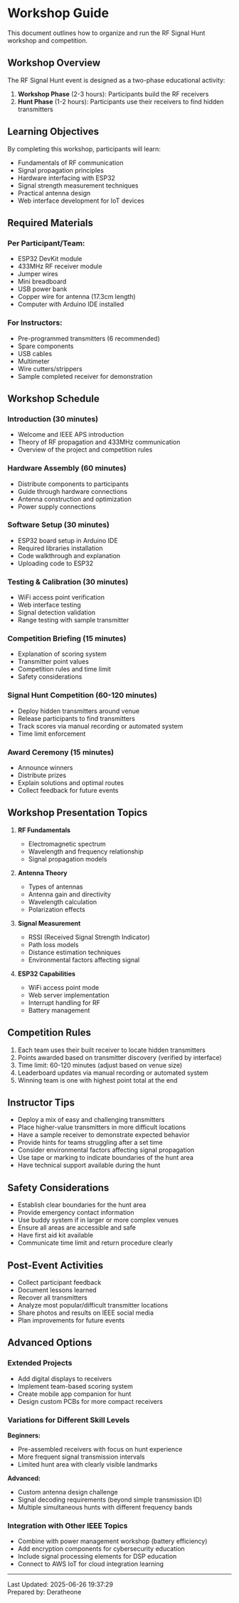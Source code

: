 # Workshop Guide

This document outlines how to organize and run the RF Signal Hunt workshop and competition.

## Workshop Overview

The RF Signal Hunt event is designed as a two-phase educational activity:

1. **Workshop Phase** (2-3 hours): Participants build the RF receivers
2. **Hunt Phase** (1-2 hours): Participants use their receivers to find hidden transmitters

## Learning Objectives

By completing this workshop, participants will learn:

- Fundamentals of RF communication
- Signal propagation principles
- Hardware interfacing with ESP32
- Signal strength measurement techniques
- Practical antenna design
- Web interface development for IoT devices

## Required Materials

### Per Participant/Team:
- ESP32 DevKit module
- 433MHz RF receiver module
- Jumper wires
- Mini breadboard
- USB power bank
- Copper wire for antenna (17.3cm length)
- Computer with Arduino IDE installed

### For Instructors:
- Pre-programmed transmitters (6 recommended)
- Spare components
- USB cables
- Multimeter
- Wire cutters/strippers
- Sample completed receiver for demonstration

## Workshop Schedule

### Introduction (30 minutes)
- Welcome and IEEE APS introduction
- Theory of RF propagation and 433MHz communication
- Overview of the project and competition rules

### Hardware Assembly (60 minutes)
- Distribute components to participants
- Guide through hardware connections
- Antenna construction and optimization
- Power supply connections

### Software Setup (30 minutes)
- ESP32 board setup in Arduino IDE
- Required libraries installation
- Code walkthrough and explanation
- Uploading code to ESP32

### Testing & Calibration (30 minutes)
- WiFi access point verification
- Web interface testing
- Signal detection validation
- Range testing with sample transmitter

### Competition Briefing (15 minutes)
- Explanation of scoring system
- Transmitter point values
- Competition rules and time limit
- Safety considerations

### Signal Hunt Competition (60-120 minutes)
- Deploy hidden transmitters around venue
- Release participants to find transmitters
- Track scores via manual recording or automated system
- Time limit enforcement

### Award Ceremony (15 minutes)
- Announce winners
- Distribute prizes
- Explain solutions and optimal routes
- Collect feedback for future events

## Workshop Presentation Topics

1. **RF Fundamentals**
   - Electromagnetic spectrum
   - Wavelength and frequency relationship
   - Signal propagation models

2. **Antenna Theory**
   - Types of antennas
   - Antenna gain and directivity
   - Wavelength calculation
   - Polarization effects

3. **Signal Measurement**
   - RSSI (Received Signal Strength Indicator)
   - Path loss models
   - Distance estimation techniques
   - Environmental factors affecting signal

4. **ESP32 Capabilities**
   - WiFi access point mode
   - Web server implementation
   - Interrupt handling for RF
   - Battery management

## Competition Rules

1. Each team uses their built receiver to locate hidden transmitters
2. Points awarded based on transmitter discovery (verified by interface)
3. Time limit: 60-120 minutes (adjust based on venue size)
4. Leaderboard updates via manual recording or automated system
5. Winning team is one with highest point total at the end

## Instructor Tips

- Deploy a mix of easy and challenging transmitters
- Place higher-value transmitters in more difficult locations
- Have a sample receiver to demonstrate expected behavior
- Provide hints for teams struggling after a set time
- Consider environmental factors affecting signal propagation
- Use tape or marking to indicate boundaries of the hunt area
- Have technical support available during the hunt

## Safety Considerations

- Establish clear boundaries for the hunt area
- Provide emergency contact information
- Use buddy system if in larger or more complex venues
- Ensure all areas are accessible and safe
- Have first aid kit available
- Communicate time limit and return procedure clearly

## Post-Event Activities

- Collect participant feedback
- Document lessons learned
- Recover all transmitters
- Analyze most popular/difficult transmitter locations
- Share photos and results on IEEE social media
- Plan improvements for future events

## Advanced Options

### Extended Projects
- Add digital displays to receivers
- Implement team-based scoring system
- Create mobile app companion for hunt
- Design custom PCBs for more compact receivers

### Variations for Different Skill Levels
**Beginners:**
- Pre-assembled receivers with focus on hunt experience
- More frequent signal transmission intervals
- Limited hunt area with clearly visible landmarks

**Advanced:**
- Custom antenna design challenge
- Signal decoding requirements (beyond simple transmission ID)
- Multiple simultaneous hunts with different frequency bands

### Integration with Other IEEE Topics
- Combine with power management workshop (battery efficiency)
- Add encryption components for cybersecurity education
- Include signal processing elements for DSP education
- Connect to AWS IoT for cloud integration learning

---

Last Updated: 2025-06-26 19:37:29  
Prepared by: Deratheone
